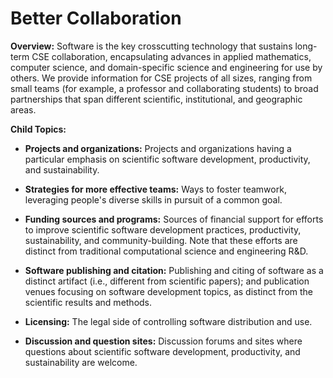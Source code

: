 # Better Collaboration

**Overview:** Software is the key crosscutting technology that sustains long-term CSE collaboration, encapsulating advances in applied mathematics, computer science, and domain-specific science and engineering for use by others.  We provide information for CSE projects of all sizes, ranging from small teams (for example, a professor and collaborating students) to broad partnerships that span different scientific, institutional, and geographic areas.  

**Child Topics:**

- **Projects and organizations:**
Projects and organizations having a particular emphasis on scientific software development, productivity, and sustainability.

- **Strategies for more effective teams:**
Ways to foster teamwork, leveraging people's diverse skills in pursuit of a common goal. 

- **Funding sources and programs:**
Sources of financial support for efforts to improve scientific software development practices, productivity, sustainability, and community-building. Note that these efforts are distinct from traditional computational science and engineering R&D.

- **Software publishing and citation:**
Publishing and citing of software as a distinct artifact (i.e., different from scientific papers); and publication venues focusing on software development topics, as distinct from the scientific results and methods.

- **Licensing:**
The legal side of controlling software distribution and use.  

- **Discussion and question sites:**
Discussion forums and sites where questions about scientific software development, productivity, and sustainability are welcome.

<!---
Category order: 5
--->
